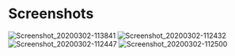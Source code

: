 # Screenshots
![Screenshot_20200302-113841](https://user-images.githubusercontent.com/36233415/75644118-2da96e00-5c7c-11ea-9906-98ba863f7e90.jpg)
![Screenshot_20200302-112432](https://user-images.githubusercontent.com/36233415/75644122-2f733180-5c7c-11ea-8c3f-0c0929e45e2a.jpg)
![Screenshot_20200302-112447](https://user-images.githubusercontent.com/36233415/75644125-313cf500-5c7c-11ea-8850-396f65eb3f23.jpg)
![Screenshot_20200302-112500](https://user-images.githubusercontent.com/36233415/75644130-326e2200-5c7c-11ea-9a12-f801ef592a79.jpg)
